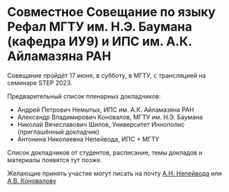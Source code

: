 # Совместное Совещание по языку Рефал МГТУ им. Н.Э. Баумана (кафедра ИУ9) и ИПС им. А.К. Айламазяна РАН

Совещание пройдёт 17 июня, в субботу, в МГТУ, с трансляцией на семинаре STEP 2023. 

Предварительный список пленарных докладчиков:

- Андрей Петрович Немытых, ИПС им. А.К. Айламазяна РАН
- Александр Владимирович Коновалов, МГТУ им. Н.Э. Баумана
- Николай Вячеславович Шилов, Университет Иннополис (приглашённый докладчик)
- Антонина Николаевна Непейвода, ИПС + МГТУ

Список докладчиков от студентов, расписание, темы докладов и материалы появятся тут позже.

Желающие принять участие могут писать на почту [А.Н. Непейвода](https://github.com/TonitaN) или [А.В. Коновалову](https://github.com/Mazdaywik)
